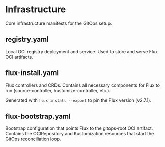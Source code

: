 # Infrastructure

Core infrastructure manifests for the GitOps setup.

## registry.yaml

Local OCI registry deployment and service. Used to store and serve Flux OCI artifacts.

## flux-install.yaml

Flux controllers and CRDs. Contains all necessary components for Flux to run (source-controller, kustomize-controller, etc.).

Generated with `flux install --export` to pin the Flux version (v2.7.1).

## flux-bootstrap.yaml

Bootstrap configuration that points Flux to the gitops-root OCI artifact. Contains the OCIRepository and Kustomization resources that start the GitOps reconciliation loop.
